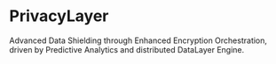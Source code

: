 # PrivacyLayer
Advanced Data Shielding through Enhanced Encryption Orchestration, driven by Predictive Analytics and distributed DataLayer Engine.
